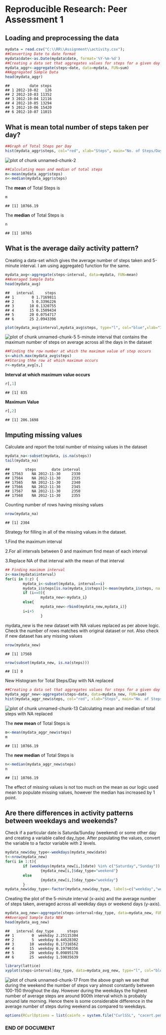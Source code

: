 <!-- Make sure that the knitr package is installed and loaded. -->
<!-- For more info on the package options see http://yihui.name/knitr/options -->

<!-- Replace below with the title of your project -->
# Reproducible Research: Peer Assessment 1
## Loading and preprocessing the data
<!-- Enter the code required to load your data. The data will be loaded but the line of code won't show up in your write up (echo=FALSE) in order to save space-->

```r
mydata = read.csv("C:\\RR\\Assignment\\activity.csv");
##Converting Date to date format
mydata$date<-as.Date(mydata$date, format='%Y-%m-%d')
##Creating a data set that aggregates values for steps for a given day
mydata_aggr<-aggregate(steps~date, data=mydata, FUN=sum)
##Aggregated Sample Data
head(mydata_aggr)
```

```
##         date steps
## 1 2012-10-02   126
## 2 2012-10-03 11352
## 3 2012-10-04 12116
## 4 2012-10-05 13294
## 5 2012-10-06 15420
## 6 2012-10-07 11015
```

<!-- In the remainder of the document, add R code chunks as needed -->

## What is mean total number of steps taken per day?

```r
##Graph of Total Steps per Day
hist(mydata_aggr$steps, col="red", xlab="Steps", main="No. of Steps/Day")
```

![plot of chunk unnamed-chunk-2](figure/unnamed-chunk-2-1.png) 

```r
##Calculating mean and median of total steps
m<-mean(mydata_aggr$steps)
n<-median(mydata_aggr$steps)
```
The **mean** of Total Steps is

```r
m
```

```
## [1] 10766.19
```
The **median** of Total Steps is

```r
n
```

```
## [1] 10765
```
## What is the average daily activity pattern?
Creating a data-set which gives the average number of steps taken and 5-minute interval. I am using aggregate() function for the same.

```r
mydata_avg<-aggregate(steps~interval, data=mydata, FUN=mean)
##Averaged Sample Data
head(mydata_avg)
```

```
##   interval     steps
## 1        0 1.7169811
## 2        5 0.3396226
## 3       10 0.1320755
## 4       15 0.1509434
## 5       20 0.0754717
## 6       25 2.0943396
```

```r
plot(mydata_avg$interval,mydata_avg$steps, type="l", col="blue",xlab="Interval", ylab="Average Steps/Day")
```

![plot of chunk unnamed-chunk-5](figure/unnamed-chunk-5-1.png) 
5-minute interval that contains the maximum number of steps on average across all the days in the dataset

```r
##Finding the row number at which the maximum value of step occurs
s<-which.max(mydata_avg$steps)
##Storing thhe row at which maximum occurs
r<-mydata_avg[s,]
```
**Interval at which maximum value occurs**

```r
r[,1]
```

```
## [1] 835
```
**Maximum Value**


```r
r[,2]
```

```
## [1] 206.1698
```
## Imputing missing values

Calculate and report the total number of missing values in the dataset

```r
mydata_na<-subset(mydata, is.na(steps))
tail(mydata_na)
```

```
##       steps       date interval
## 17563    NA 2012-11-30     2330
## 17564    NA 2012-11-30     2335
## 17565    NA 2012-11-30     2340
## 17566    NA 2012-11-30     2345
## 17567    NA 2012-11-30     2350
## 17568    NA 2012-11-30     2355
```
Counting number of rows having missing values

```r
nrow(mydata_na)
```

```
## [1] 2304
```
Strategy for filling in all of the missing values in the dataset.

1.Find the maximum interval

2.For all intervals between 0 and maximum find mean of each interval

3.Replace NA of that interval with the mean of that interval

```r
## Finding maximum interval
z<-max(mydata$interval)
for(i in 0:z) {
        mydata_i<-subset(mydata, interval==i)
        mydata_i$steps[is.na(mydata_i$steps)]<-mean(mydata_i$steps, na.rm=TRUE)
        if (i==0){
                mydata_new<-mydata_i}
        else{
                mydata_new<-rbind(mydata_new,mydata_i)}
        i=i+5
                }
```
mydata_new is the new dataset with NA values replaced as per above logic.
Check the number of rows matches with original dataset or not.
Also check if new dataset has any missing values

```r
nrow(mydata_new)
```

```
## [1] 17568
```

```r
nrow(subset(mydata_new, is.na(steps)))
```

```
## [1] 0
```
New Histogram for Total Steps/Day with NA replaced

```r
##Creating a data set that aggregates values for steps for a given day
mydata_aggr_new<-aggregate(steps~date, data=mydata_new, FUN=sum)
hist(mydata_aggr_new$steps, col="red", xlab="Steps", main="No. of Steps/Day")
```

![plot of chunk unnamed-chunk-13](figure/unnamed-chunk-13-1.png) 
Calculating mean and median of total steps with NA replaced

The **new mean** of Total Steps is


```r
m<-mean(mydata_aggr_new$steps)
m
```

```
## [1] 10766.19
```
The **new median** of Total Steps is

```r
n<-median(mydata_aggr_new$steps)
n
```

```
## [1] 10766.19
```
The effect of missing values is not too much on the mean as our logic used mean to populate missing values, however the median has increased by 1 point.

## Are there differences in activity patterns between weekdays and weekends?
Check if a particular date is Saturda/Sunday (weekend) or some other day and creating a variable called day_type.
After populating the values, convert the variable to a factor variable with 2 levels.

```r
mydata_new$day_type<-weekdays(mydata_new$date)
t<-nrow(mydata_new)
for(i in 1:t){
        if (weekdays(mydata_new[i,]$date) %in% c("Saturday","Sunday"))
                {mydata_new[i,]$day_type="weekend"} 
        else 
                {mydata_new[i,]$day_type="weekday"}
        }
mydata_new$day_type<-factor(mydata_new$day_type, labels=c("weekday","weekend"))
```
Creating the plot of the 5-minute interval (x-axis) and 
the average number of steps taken, averaged across all weekday days or weekend days (y-axis).

```r
mydata_avg_new<-aggregate(steps~interval+day_type, data=mydata_new, FUN=mean)
##Averaged Sample Data NEW
head(mydata_avg_new)
```

```
##   interval day_type      steps
## 1        0  weekday 2.25115304
## 2        5  weekday 0.44528302
## 3       10  weekday 0.17316562
## 4       15  weekday 0.19790356
## 5       20  weekday 0.09895178
## 6       25  weekday 1.59035639
```

```r
library(lattice)
xyplot(steps~interval|day_type, data=mydata_avg_new, type="l", col="blue",xlab="Interval", ylab="Average Steps/Day", layout=c(1,2))
```

![plot of chunk unnamed-chunk-17](figure/unnamed-chunk-17-1.png) 
From the above graph we see that during the weekend the number of steps vary almost constantly between 100-150 throghout the day.
However during the weekdays the highest number of average steps are around 900th interval which is probably around late morning.
Hence there is some considerable difference in the average number of steps during weekend as compared to weekdays.


```r
options(RCurlOptions = list(cainfo = system.file("CurlSSL", "cacert.pem", package = "RCurl")))
```

### END OF DOCUMENT


